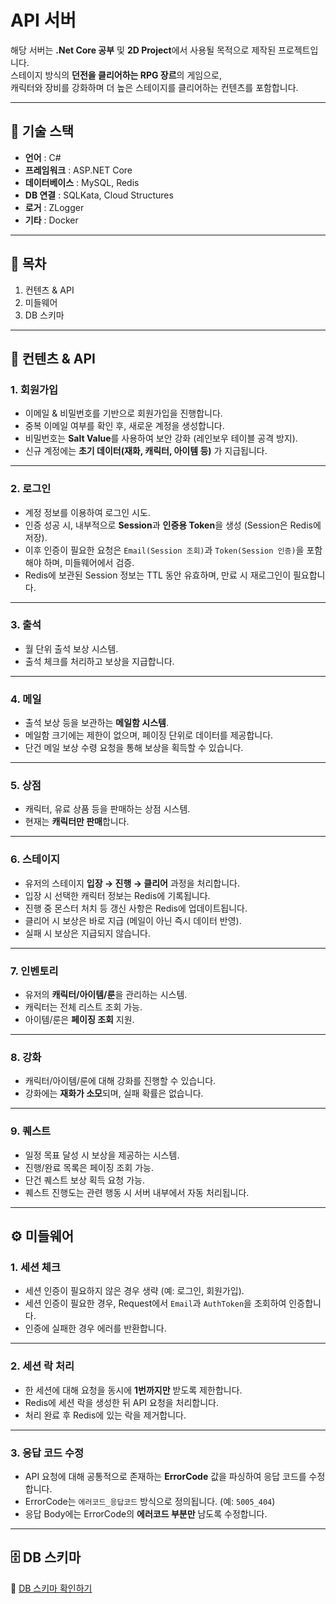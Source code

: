 # API 서버

해당 서버는 **.Net Core 공부** 및 **2D Project**에서 사용될 목적으로 제작된 프로젝트입니다.  
스테이지 방식의 **던전을 클리어하는 RPG 장르**의 게임으로,  
캐릭터와 장비를 강화하며 더 높은 스테이지를 클리어하는 컨텐츠를 포함합니다.

---

## 🚀 기술 스택
- **언어** : C#
- **프레임워크** : ASP.NET Core
- **데이터베이스** : MySQL, Redis
- **DB 연결** : SQLKata, Cloud Structures
- **로거** : ZLogger
- **기타** : Docker

---

## 📑 목차
1. 컨텐츠 & API
2. 미들웨어
3. DB 스키마

---

## 📌 컨텐츠 & API

### 1. 회원가입
- 이메일 & 비밀번호를 기반으로 회원가입을 진행합니다.  
- 중복 이메일 여부를 확인 후, 새로운 계정을 생성합니다.  
- 비밀번호는 **Salt Value**를 사용하여 보안 강화 (레인보우 테이블 공격 방지).  
- 신규 계정에는 **초기 데이터(재화, 캐릭터, 아이템 등)** 가 지급됩니다.  

---

### 2. 로그인
- 계정 정보를 이용하여 로그인 시도.  
- 인증 성공 시, 내부적으로 **Session**과 **인증용 Token**을 생성 (Session은 Redis에 저장).  
- 이후 인증이 필요한 요청은 `Email(Session 조회)`과 `Token(Session 인증)`을 포함해야 하며, 미들웨어에서 검증.  
- Redis에 보관된 Session 정보는 TTL 동안 유효하며, 만료 시 재로그인이 필요합니다.  

---

### 3. 출석 
- 월 단위 출석 보상 시스템.  
- 출석 체크를 처리하고 보상을 지급합니다.  

---

### 4. 메일
- 출석 보상 등을 보관하는 **메일함 시스템**.  
- 메일함 크기에는 제한이 없으며, 페이징 단위로 데이터를 제공합니다.  
- 단건 메일 보상 수령 요청을 통해 보상을 획득할 수 있습니다.  

---

### 5. 상점
- 캐릭터, 유료 상품 등을 판매하는 상점 시스템.  
- 현재는 **캐릭터만 판매**합니다.  

---

### 6. 스테이지
- 유저의 스테이지 **입장 → 진행 → 클리어** 과정을 처리합니다.  
- 입장 시 선택한 캐릭터 정보는 Redis에 기록됩니다.  
- 진행 중 몬스터 처치 등 갱신 사항은 Redis에 업데이트됩니다.  
- 클리어 시 보상은 바로 지급 (메일이 아닌 즉시 데이터 반영).  
- 실패 시 보상은 지급되지 않습니다.  

---

### 7. 인벤토리
- 유저의 **캐릭터/아이템/룬**을 관리하는 시스템.  
- 캐릭터는 전체 리스트 조회 가능.  
- 아이템/룬은 **페이징 조회** 지원.  

---

### 8. 강화
- 캐릭터/아이템/룬에 대해 강화를 진행할 수 있습니다.  
- 강화에는 **재화가 소모**되며, 실패 확률은 없습니다.  

---

### 9. 퀘스트
- 일정 목표 달성 시 보상을 제공하는 시스템.  
- 진행/완료 목록은 페이징 조회 가능.  
- 단건 퀘스트 보상 획득 요청 가능.  
- 퀘스트 진행도는 관련 행동 시 서버 내부에서 자동 처리됩니다.  

---

## ⚙️ 미들웨어

### 1. 세션 체크
- 세션 인증이 필요하지 않은 경우 생략 (예: 로그인, 회원가입).  
- 세션 인증이 필요한 경우, Request에서 `Email`과 `AuthToken`을 조회하여 인증합니다.  
- 인증에 실패한 경우 에러를 반환합니다.  

---

### 2. 세션 락 처리
- 한 세션에 대해 요청을 동시에 **1번까지만** 받도록 제한합니다.  
- Redis에 세션 락을 생성한 뒤 API 요청을 처리합니다.  
- 처리 완료 후 Redis에 있는 락을 제거합니다.  

---

### 3. 응답 코드 수정
- API 요청에 대해 공통적으로 존재하는 **ErrorCode** 값을 파싱하여 응답 코드를 수정합니다.  
- ErrorCode는 `에러코드_응답코드` 방식으로 정의됩니다. (예: `5005_404`)  
- 응답 Body에는 ErrorCode의 **에러코드 부분만** 남도록 수정합니다.  

---

## 🗄️ DB 스키마
📂 [DB 스키마 확인하기](스키마.md)
